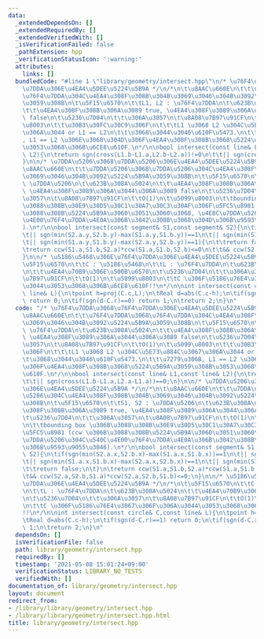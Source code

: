 ```yaml
---
data:
  _extendedDependsOn: []
  _extendedRequiredBy: []
  _extendedVerifiedWith: []
  _isVerificationFailed: false
  _pathExtension: hpp
  _verificationStatusIcon: ':warning:'
  attributes:
    links: []
  bundledCode: "#line 1 \"library/geometry/intersect.hpp\"\n/* \u76F4\u7DDA\u3068\u76F4\
    \u7DDA\u306E\u4EA4\u5DEE\u5224\u5B9A */\n/*\n\t\u8AAC\u660E\n\t\t\u76F4\u7DDA\u3068\
    \u76F4\u7DDA\u304C\u4EA4\u308F\u308B\u304B\u3069\u3046\u304B\u3092\u5224\u5B9A\
    \u3059\u308B\n\t\u5F15\u6570\n\t\tL1, L2 : \u76F4\u7DDA\n\t\u623B\u308A\u5024\n\
    \t\t\u4EA4\u308F\u308B\u306A\u3089 true, \u4EA4\u308F\u3089\u306A\u3044\u306A\u3089\
    \ false\n\t\u5236\u7D04\n\t\t\u306A\u3057\n\t\u8A08\u7B97\u91CF\n\t\tO(1)\n\t\u5099\
    \u8003\n\t\t\u30B3\u30FC\u30C9\u306F\n\t\t\tL1 \u3068 L2 \u304C\u5E73\u884C\u3067\
    \u306A\u3044 or L1 == L2\n\t\t\u3068\u3044\u3046\u610F\u5473.\n\t\t\u7279\u306B\
    , L1 == L2 \u306E\u3068\u304D\u306F\u4EA4\u308F\u308B\u3068\u5224\u5B9A\u3059\u308B\
    \u3053\u3068\u306B\u6CE8\u610F.\n*/\n\nbool intersect(const line& L1,const line&\
    \ L2){\n\treturn sgn(cross(L1.b-L1.a,L2.b-L2.a))!=0\n\t\t|| sgn(cross(L1.b-L1.a,L2.a-L1.a))==0;\n\
    }\n\n/* \u7DDA\u5206\u3068\u7DDA\u5206\u306E\u4EA4\u5DEE\u5224\u5B9A */\n/*\n\t\
    \u8AAC\u660E\n\t\t\u7DDA\u5206\u3068\u7DDA\u5206\u304C\u4EA4\u308F\u308B\u304B\
    \u3069\u3046\u304B\u3092\u5224\u5B9A\u3059\u308B\n\t\u5F15\u6570\n\t\tS1, S2 :\
    \ \u7DDA\u5206\n\t\u623B\u308A\u5024\n\t\t\u4EA4\u308F\u308B\u306A\u3089 true,\
    \ \u4EA4\u308F\u3089\u306A\u3044\u306A\u3089 false\n\t\u5236\u7D04\n\t\t\u306A\
    \u3057\n\t\u8A08\u7B97\u91CF\n\t\tO(1)\n\t\u5099\u8003\n\t\tbounding box \u306B\
    \u3088\u308B\u30E9\u30D5\u30C1\u30A7\u30C3\u30AF\u306F\u5FC5\u8981 (ccw \u306B\
    \u3088\u308B\u5224\u5B9A\u3060\u3051\u3060\u3068, \u4E8C\u7DDA\u5206\u304C\u540C\
    \u4E00\u76F4\u7DDA\u4E0A\u306B\u3042\u308B\u3068\u304D\u306B\u9593\u9055\u3046\
    ).\n*/\n\nbool intersect(const segment& S1,const segment& S2){\n\tif(sgn(min(S2.a.x,S2.b.x)-max(S1.a.x,S1.b.x))==1\n\
    \t|| sgn(min(S2.a.y,S2.b.y)-max(S1.a.y,S1.b.y))==1\n\t|| sgn(min(S1.a.x,S1.b.x)-max(S2.a.x,S2.b.x))==1\n\
    \t|| sgn(min(S1.a.y,S1.b.y)-max(S2.a.y,S2.b.y))==1){\n\t\treturn false;\n\t}\n\
    \treturn ccw(S1.a,S1.b,S2.a)*ccw(S1.a,S1.b,S2.b)<=0\n\t\t&& ccw(S2.a,S2.b,S1.a)*ccw(S2.a,S2.b,S1.b)<=0;\n\
    }\n\n/* \u5186\u5468\u306E\u76F4\u7DDA\u306E\u4EA4\u5DEE\u5224\u5B9A */\n/*\n\t\
    \u5F15\u6570\n\t\tC : \u5186\u5468\n\t\tL : \u76F4\u7DDA\n\t\u623B\u308A\u5024\
    \n\t\t\u4EA4\u70B9\u306E\u500B\u6570\n\t\u5236\u7D04\n\t\t\u306A\u3057\n\t\u8A08\
    \u7B97\u91CF\n\t\tO(1)\n\t\u5099\u8003\n\t\tC \u306F\u5186\u76E4\u3067\u306F\u306A\
    \u3044\u3053\u3068\u306B\u6CE8\u610F!!\n*/\n\nint intersect(const circle& C,const\
    \ line& L){\n\tpoint h=proj(C.c,L);\n\tReal d=abs(C.c-h);\n\tif(sgn(d-C.r)==1)\
    \ return 0;\n\tif(sgn(d-C.r)==0) return 1;\n\treturn 2;\n}\n"
  code: "/* \u76F4\u7DDA\u3068\u76F4\u7DDA\u306E\u4EA4\u5DEE\u5224\u5B9A */\n/*\n\t\
    \u8AAC\u660E\n\t\t\u76F4\u7DDA\u3068\u76F4\u7DDA\u304C\u4EA4\u308F\u308B\u304B\
    \u3069\u3046\u304B\u3092\u5224\u5B9A\u3059\u308B\n\t\u5F15\u6570\n\t\tL1, L2 :\
    \ \u76F4\u7DDA\n\t\u623B\u308A\u5024\n\t\t\u4EA4\u308F\u308B\u306A\u3089 true,\
    \ \u4EA4\u308F\u3089\u306A\u3044\u306A\u3089 false\n\t\u5236\u7D04\n\t\t\u306A\
    \u3057\n\t\u8A08\u7B97\u91CF\n\t\tO(1)\n\t\u5099\u8003\n\t\t\u30B3\u30FC\u30C9\
    \u306F\n\t\t\tL1 \u3068 L2 \u304C\u5E73\u884C\u3067\u306A\u3044 or L1 == L2\n\t\
    \t\u3068\u3044\u3046\u610F\u5473.\n\t\t\u7279\u306B, L1 == L2 \u306E\u3068\u304D\
    \u306F\u4EA4\u308F\u308B\u3068\u5224\u5B9A\u3059\u308B\u3053\u3068\u306B\u6CE8\
    \u610F.\n*/\n\nbool intersect(const line& L1,const line& L2){\n\treturn sgn(cross(L1.b-L1.a,L2.b-L2.a))!=0\n\
    \t\t|| sgn(cross(L1.b-L1.a,L2.a-L1.a))==0;\n}\n\n/* \u7DDA\u5206\u3068\u7DDA\u5206\
    \u306E\u4EA4\u5DEE\u5224\u5B9A */\n/*\n\t\u8AAC\u660E\n\t\t\u7DDA\u5206\u3068\u7DDA\
    \u5206\u304C\u4EA4\u308F\u308B\u304B\u3069\u3046\u304B\u3092\u5224\u5B9A\u3059\
    \u308B\n\t\u5F15\u6570\n\t\tS1, S2 : \u7DDA\u5206\n\t\u623B\u308A\u5024\n\t\t\u4EA4\
    \u308F\u308B\u306A\u3089 true, \u4EA4\u308F\u3089\u306A\u3044\u306A\u3089 false\n\
    \t\u5236\u7D04\n\t\t\u306A\u3057\n\t\u8A08\u7B97\u91CF\n\t\tO(1)\n\t\u5099\u8003\
    \n\t\tbounding box \u306B\u3088\u308B\u30E9\u30D5\u30C1\u30A7\u30C3\u30AF\u306F\
    \u5FC5\u8981 (ccw \u306B\u3088\u308B\u5224\u5B9A\u3060\u3051\u3060\u3068, \u4E8C\
    \u7DDA\u5206\u304C\u540C\u4E00\u76F4\u7DDA\u4E0A\u306B\u3042\u308B\u3068\u304D\
    \u306B\u9593\u9055\u3046).\n*/\n\nbool intersect(const segment& S1,const segment&\
    \ S2){\n\tif(sgn(min(S2.a.x,S2.b.x)-max(S1.a.x,S1.b.x))==1\n\t|| sgn(min(S2.a.y,S2.b.y)-max(S1.a.y,S1.b.y))==1\n\
    \t|| sgn(min(S1.a.x,S1.b.x)-max(S2.a.x,S2.b.x))==1\n\t|| sgn(min(S1.a.y,S1.b.y)-max(S2.a.y,S2.b.y))==1){\n\
    \t\treturn false;\n\t}\n\treturn ccw(S1.a,S1.b,S2.a)*ccw(S1.a,S1.b,S2.b)<=0\n\t\
    \t&& ccw(S2.a,S2.b,S1.a)*ccw(S2.a,S2.b,S1.b)<=0;\n}\n\n/* \u5186\u5468\u306E\u76F4\
    \u7DDA\u306E\u4EA4\u5DEE\u5224\u5B9A */\n/*\n\t\u5F15\u6570\n\t\tC : \u5186\u5468\
    \n\t\tL : \u76F4\u7DDA\n\t\u623B\u308A\u5024\n\t\t\u4EA4\u70B9\u306E\u500B\u6570\
    \n\t\u5236\u7D04\n\t\t\u306A\u3057\n\t\u8A08\u7B97\u91CF\n\t\tO(1)\n\t\u5099\u8003\
    \n\t\tC \u306F\u5186\u76E4\u3067\u306F\u306A\u3044\u3053\u3068\u306B\u6CE8\u610F\
    !!\n*/\n\nint intersect(const circle& C,const line& L){\n\tpoint h=proj(C.c,L);\n\
    \tReal d=abs(C.c-h);\n\tif(sgn(d-C.r)==1) return 0;\n\tif(sgn(d-C.r)==0) return\
    \ 1;\n\treturn 2;\n}\n"
  dependsOn: []
  isVerificationFile: false
  path: library/geometry/intersect.hpp
  requiredBy: []
  timestamp: '2021-05-08 15:01:24+09:00'
  verificationStatus: LIBRARY_NO_TESTS
  verifiedWith: []
documentation_of: library/geometry/intersect.hpp
layout: document
redirect_from:
- /library/library/geometry/intersect.hpp
- /library/library/geometry/intersect.hpp.html
title: library/geometry/intersect.hpp
---
```

